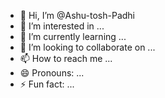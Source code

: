 - 👋 Hi, I’m @Ashu-tosh-Padhi
- 👀 I’m interested in ...
- 🌱 I’m currently learning ...
- 💞️ I’m looking to collaborate on ...
- 📫 How to reach me ...
- 😄 Pronouns: ...
- ⚡ Fun fact: ...

<!---
Ashu-tosh-Padhi/Ashu-tosh-Padhi is a ✨ special ✨ repository because its `README.md` (this file) appears on your GitHub profile.
You can click the Preview link to take a look at your changes.
--->
